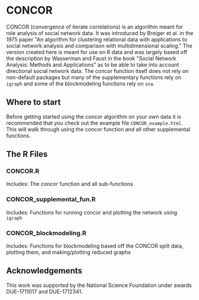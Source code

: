 # CONCOR
CONCOR (convergence of iterate correlations) is an algorithm meant for role analysis of social network data. It was introduced by Breiger et al. in the 1975 paper "An algorithm for clustering relational data with applications to social network analysis and comparison with multidimensional scaling." The version created here is meant for use on R data and was largely based off the description by Wasserman and Faust in the book "Social Network Analysis: Methods and Applications" as to be able to take into account directional social network data. The concor function itself does not rely on non-default packages but many of the supplementary functions rely on `igraph` and some of the blockmodeling functions rely on `sna`.

## Where to start
Before getting started using the concor algorithm on your own data it is recommended that you check out the example file `CONCOR_example.html`. This will walk through using the concor function and all other supplemental functions.

## The R Files
### CONCOR.R
Includes: The concor function and all sub-functions

### CONCOR_supplemental_fun.R
Includes: Functions for running concor and plotting the network using `igraph` 

### CONCOR_blockmodeling.R
Includes: Functions for blockmodeling based off the CONCOR split data, plotting them, and making/plotting reduced graphs


## Acknowledgements
This work was supported by the National Science Foundation under awards DUE-1711017 and DUE-1712341.